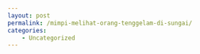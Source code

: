 ```yaml
---
layout: post
permalink: /mimpi-melihat-orang-tenggelam-di-sungai/
categories:
    - Uncategorized
---
```


